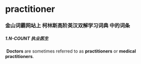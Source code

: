 # practitioner

### 金山词霸网站上 柯林斯高阶英汉双解学习词典 中的词条

##### 1.N-COUNT  执业医生

​		**Doctors** are sometimes referred to as **practitioners** or **medical practitioners**.